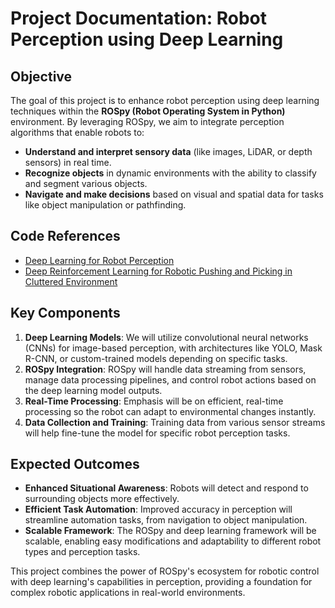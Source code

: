 # Project Documentation: Robot Perception using Deep Learning

## Objective

The goal of this project is to enhance robot perception using deep learning techniques within the **ROSpy (Robot Operating System in Python)** environment. By leveraging ROSpy, we aim to integrate perception algorithms that enable robots to:

- **Understand and interpret sensory data** (like images, LiDAR, or depth sensors) in real time.
- **Recognize objects** in dynamic environments with the ability to classify and segment various objects.
- **Navigate and make decisions** based on visual and spatial data for tasks like object manipulation or pathfinding.

## Code References
- [Deep Learning for Robot Perception](https://github.com/opipari/DeepRobWeb)
- [Deep Reinforcement Learning for Robotic Pushing and Picking in Cluttered Environment](https://github.com/weiyx16/Active-Perception)

## Key Components

1. **Deep Learning Models**: We will utilize convolutional neural networks (CNNs) for image-based perception, with architectures like YOLO, Mask R-CNN, or custom-trained models depending on specific tasks.
2. **ROSpy Integration**: ROSpy will handle data streaming from sensors, manage data processing pipelines, and control robot actions based on the deep learning model outputs.
3. **Real-Time Processing**: Emphasis will be on efficient, real-time processing so the robot can adapt to environmental changes instantly.
4. **Data Collection and Training**: Training data from various sensor streams will help fine-tune the model for specific robot perception tasks.

## Expected Outcomes

- **Enhanced Situational Awareness**: Robots will detect and respond to surrounding objects more effectively.
- **Efficient Task Automation**: Improved accuracy in perception will streamline automation tasks, from navigation to object manipulation.
- **Scalable Framework**: The ROSpy and deep learning framework will be scalable, enabling easy modifications and adaptability to different robot types and perception tasks.

This project combines the power of ROSpy's ecosystem for robotic control with deep learning's capabilities in perception, providing a foundation for complex robotic applications in real-world environments.
